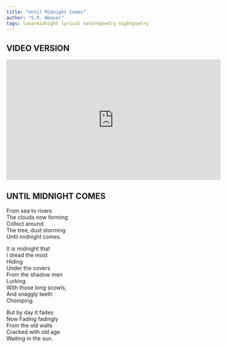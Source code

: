 ```yaml
---
title: "Until Midnight Comes"
author: "S.R. Weaver"
tags: lunarmidnight lyrical naturepoetry nightpoetry
---
```

## VIDEO VERSION
<iframe width="560" height="315" src="https://www.youtube.com/embed/VbHelNpQVOg?si=QM6bBIpx-jPgvkTE" title="YouTube video player" frameborder="0" allow="accelerometer; autoplay; clipboard-write; encrypted-media; gyroscope; picture-in-picture; web-share" allowfullscreen></iframe>

## UNTIL MIDNIGHT COMES
From sea to rivers<br />
The clouds now forming<br />
Collect around<br />
The tree, dust storming<br />
Until midnight comes.

It is midnight that<br />
I dread the most<br />
Hiding<br />
Under the covers<br />
From the shadow men<br />
Lurking.<br />
With those long scowls,<br />
And snaggly teeth<br />
Chomping.

But by day it fades<br />
Now Fading fadingly<br />
From the old walls<br />
Cracked with old age<br />
Waiting in the sun.
